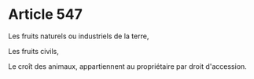# Article 547

Les fruits naturels ou industriels de la terre,

Les fruits civils,

Le croît des animaux, appartiennent au propriétaire par droit d'accession.
